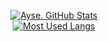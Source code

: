 <p align='center'>
    <a href='https://github.com/helmimarif'>
      <img alt='Ayse. GitHub Stats' src='https://github-readme-stats.vercel.app/api?username=helmimarif&show_icons=true&include_all_commits=true&theme=tokyonight&hide_border=false' />
    </a>
<br>
    <a href='https://github.com/helmimarif'>
      <img alt='Most Used Langs' src='https://github-readme-stats.vercel.app/api/top-langs?username=helmimarif&layout=compact&theme=tokyonight&hide_border=false&langs_count=8' />
    </a>
</p>
